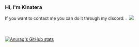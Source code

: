### Hi, I'm Kinatera

If you want to contact me you can do it through my discord: <img src="https://logodownload.org/wp-content/uploads/2017/11/discord-logo-2-1.png" width=1.5% height=1.5%>
<a href="https://discord.com/users/531218091237965826" target="_blank">
      <img src="https://logodownload.org/wp-content/uploads/2017/11/discord-logo-2-1.png">
    </a>
[![Anurag's GitHub stats](https://github-readme-stats.vercel.app/api?username=Kinatera&theme=tokyonight)](https://github.com/Kinatera)
